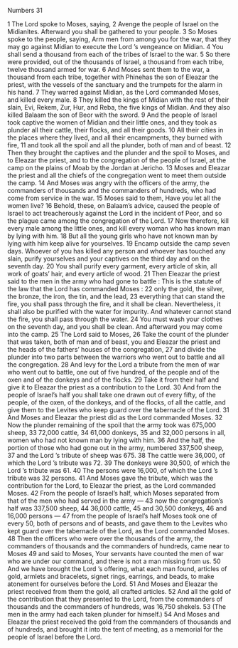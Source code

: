Numbers 31

1	The Lord spoke to Moses, saying,
2	Avenge the people of Israel on the Midianites. Afterward you shall be gathered to your people.
3	So Moses spoke to the people, saying, Arm men from among you for the war, that they may go against Midian to execute the Lord ’s vengeance on Midian.
4	You shall send a thousand from each of the tribes of Israel to the war.
5	So there were provided, out of the thousands of Israel, a thousand from each tribe, twelve thousand armed for war.
6	And Moses sent them to the war, a thousand from each tribe, together with Phinehas the son of Eleazar the priest, with the vessels of the sanctuary and the trumpets for the alarm in his hand.
7	They warred against Midian, as the Lord commanded Moses, and killed every male.
8	They killed the kings of Midian with the rest of their slain, Evi, Rekem, Zur, Hur, and Reba, the five kings of Midian. And they also killed Balaam the son of Beor with the sword.
9	And the people of Israel took captive the women of Midian and their little ones, and they took as plunder all their cattle, their flocks, and all their goods.
10	All their cities in the places where they lived, and all their encampments, they burned with fire,
11	and took all the spoil and all the plunder, both of man and of beast.
12	Then they brought the captives and the plunder and the spoil to Moses, and to Eleazar the priest, and to the congregation of the people of Israel, at the camp on the plains of Moab by the Jordan at Jericho.
13	Moses and Eleazar the priest and all the chiefs of the congregation went to meet them outside the camp.
14	And Moses was angry with the officers of the army, the commanders of thousands and the commanders of hundreds, who had come from service in the war.
15	Moses said to them, Have you let all the women live?
16	Behold, these, on Balaam’s advice, caused the people of Israel to act treacherously against the Lord in the incident of Peor, and so the plague came among the congregation of the Lord.
17	Now therefore, kill every male among the little ones, and kill every woman who has known man by lying with him.
18	But all the young girls who have not known man by lying with him keep alive for yourselves.
19	Encamp outside the camp seven days. Whoever of you has killed any person and whoever has touched any slain, purify yourselves and your captives on the third day and on the seventh day.
20	You shall purify every garment, every article of skin, all work of goats’ hair, and every article of wood.
21	Then Eleazar the priest said to the men in the army who had gone to battle : This is the statute of the law that the Lord has commanded Moses :
22	only the gold, the silver, the bronze, the iron, the tin, and the lead,
23	everything that can stand the fire, you shall pass through the fire, and it shall be clean. Nevertheless, it shall also be purified with the water for impurity. And whatever cannot stand the fire, you shall pass through the water.
24	You must wash your clothes on the seventh day, and you shall be clean. And afterward you may come into the camp.
25	The Lord said to Moses,
26	Take the count of the plunder that was taken, both of man and of beast, you and Eleazar the priest and the heads of the fathers’ houses of the congregation,
27	and divide the plunder into two parts between the warriors who went out to battle and all the congregation.
28	And levy for the Lord a tribute from the men of war who went out to battle, one out of five hundred, of the people and of the oxen and of the donkeys and of the flocks.
29	Take it from their half and give it to Eleazar the priest as a contribution to the Lord.
30	And from the people of Israel’s half you shall take one drawn out of every fifty, of the people, of the oxen, of the donkeys, and of the flocks, of all the cattle, and give them to the Levites who keep guard over the tabernacle of the Lord.
31	And Moses and Eleazar the priest did as the Lord commanded Moses.
32	Now the plunder remaining of the spoil that the army took was 675,000 sheep,
33	72,000 cattle,
34	61,000 donkeys,
35	and 32,000 persons in all, women who had not known man by lying with him.
36	And the half, the portion of those who had gone out in the army, numbered 337,500 sheep,
37	and the Lord ’s tribute of sheep was 675.
38	The cattle were 36,000, of which the Lord ’s tribute was 72.
39	The donkeys were 30,500, of which the Lord ’s tribute was 61.
40	The persons were 16,000, of which the Lord ’s tribute was 32 persons.
41	And Moses gave the tribute, which was the contribution for the Lord, to Eleazar the priest, as the Lord commanded Moses.
42	From the people of Israel’s half, which Moses separated from that of the men who had served in the army —
43	now the congregation’s half was 337,500 sheep,
44	36,000 cattle,
45	and 30,500 donkeys,
46	and 16,000 persons —
47	from the people of Israel’s half Moses took one of every 50, both of persons and of beasts, and gave them to the Levites who kept guard over the tabernacle of the Lord, as the Lord commanded Moses.
48	Then the officers who were over the thousands of the army, the commanders of thousands and the commanders of hundreds, came near to Moses
49	and said to Moses, Your servants have counted the men of war who are under our command, and there is not a man missing from us.
50	And we have brought the Lord ’s offering, what each man found, articles of gold, armlets and bracelets, signet rings, earrings, and beads, to make atonement for ourselves before the Lord.
51	And Moses and Eleazar the priest received from them the gold, all crafted articles.
52	And all the gold of the contribution that they presented to the Lord, from the commanders of thousands and the commanders of hundreds, was 16,750 shekels.
53	(The men in the army had each taken plunder for himself.)
54	And Moses and Eleazar the priest received the gold from the commanders of thousands and of hundreds, and brought it into the tent of meeting, as a memorial for the people of Israel before the Lord.

